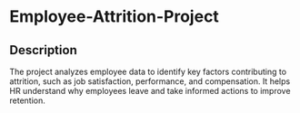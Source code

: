 # Employee-Attrition-Project
## Description
The project analyzes employee data to identify key factors contributing to attrition, such as job satisfaction, performance, and compensation. It helps HR understand why employees leave and take informed actions to improve retention.
